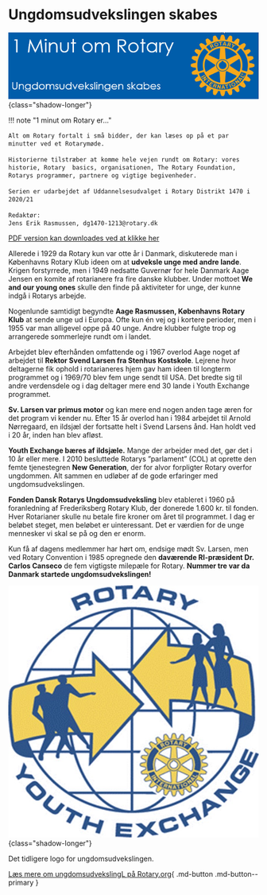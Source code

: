 # Ungdomsudvekslingen skabes

![Rotarys første år](images/ungdomsudveksling.jpg){class="shadow-longer"} 

!!! note "1 minut om Rotary er..."

    Alt om Rotary fortalt i små bidder, der kan læses op på et par minutter ved et Rotarymøde.
    
    Historierne tilstræber at komme hele vejen rundt om Rotary: vores historie, Rotary  basics, organisationen, The Rotary Foundation, Rotarys programmer, partnere og vigtige begivenheder.
    
    Serien er udarbejdet af Uddannelsesudvalget i Rotary Distrikt 1470 i 2020/21
    
    Redaktør: 
    Jens Erik Rasmussen, dg1470-1213@rotary.dk


<a href=https://1minut.rotary.dk/pdf-versioner/1_minut_om_Rotary_Ungdomsudvekslingen_skabes.pdf target=_blank>PDF version kan downloades ved at klikke her</a>


Allerede i 1929 da Rotary kun var otte år i Danmark, diskuterede man i Københavns Rotary Klub ideen om at <strong>udveksle unge med andre lande</strong>. Krigen forstyrrede, men i 1949 nedsatte Guvernør for hele Danmark Aage Jensen en komite af rotarianere fra fire danske klubber. Under mottoet <strong>We and our young ones</strong> skulle den finde på aktiviteter for unge, der kunne indgå i Rotarys arbejde. 


Nogenlunde samtidigt begyndte <strong>Aage Rasmussen, Københavns Rotary Klub</strong> at sende unge ud i Europa. Ofte kun én vej og i kortere perioder, men i 1955 var man alligevel oppe på 40 unge. Andre klubber fulgte trop og arrangerede sommerlejre rundt om i landet. 


Arbejdet blev efterhånden omfattende og i 1967 overlod Aage noget af arbejdet til <strong>Rektor Svend Larsen fra Stenhus Kostskole</strong>. Lejrene hvor deltagerne fik ophold i rotarianeres hjem gav ham ideen til longterm programmet og i 1969/70 blev fem unge sendt til USA. Det bredte sig til andre verdensdele og i dag deltager mere end 30 lande i Youth Exchange programmet. 


<strong>Sv. Larsen var primus motor</strong> og kan mere end nogen anden tage æren for det program vi kender nu. Efter 15 år overlod han i 1984 arbejdet til Arnold Nørregaard, en ildsjæl der fortsatte helt i Svend Larsens ånd. Han holdt ved i 20 år, inden han blev afløst.


<strong>Youth Exchange bæres af ildsjæle.</strong> Mange der arbejder med det, gør det i 10 år eller mere. I 2010 besluttede Rotarys ”parlament” (COL) at oprette den femte tjenestegren <strong>New Generation</strong>, der for alvor forpligter Rotary overfor ungdommen. Alt sammen en udløber af de gode erfaringer med ungdomsudvekslingen.


<strong>Fonden Dansk Rotarys Ungdomsudveksling</strong> blev etableret i 1960 på foranledning af Frederiksberg Rotary Klub, der donerede 1.600 kr. til fonden. Hver Rotarianer skulle nu betale fire kroner om året til programmet. I dag er beløbet steget, men beløbet er uinteressant. Det er værdien for de unge mennesker vi skal se på og den er enorm. 


Kun få af dagens medlemmer har hørt om, endsige mødt Sv. Larsen, men ved Rotary Convention i 1985 opregnede den <strong>daværende RI-præsident Dr. Carlos Canseco</strong> de fem vigtigste milepæle for Rotary. <strong>Nummer tre var da Danmark startede ungdomsudvekslingen!</strong>


![Rotaryhjulet](images/ungdomsudveksling2.jpg){class="shadow-longer"} 

Det tidligere logo for ungdomsudvekslingen.


[Læs mere om ungdomsudvekslingL på Rotary.org](https://www.rotary.org/en/our-programs/youth-exchanges){ .md-button .md-button--primary }